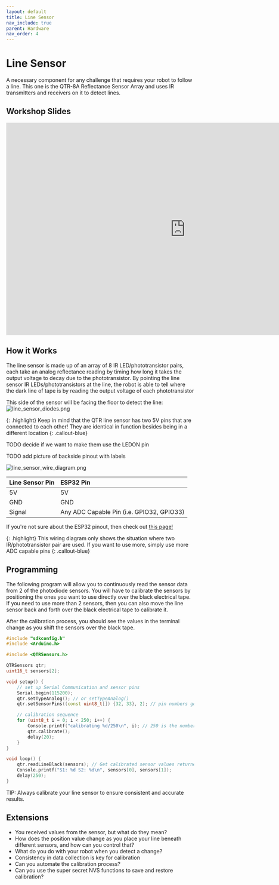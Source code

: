 ```yaml
---
layout: default
title: Line Sensor
nav_include: true
parent: Hardware
nav_order: 4
---
```


# Line Sensor
A necessary component for any challenge that requires your robot to follow a line. This one is the QTR-8A Reflectance Sensor Array and uses IR transmitters and receivers on it to detect lines.

## Workshop Slides
<iframe src="https://docs.google.com/presentation/d/1Hs6NceBqnyrwj3lxO_192RLk6LQGkcfpnS2Lv2SEOHE/embed?start=false" 
        frameborder="0" 
        width="960" 
        height="569" 
        allowfullscreen="true" 
        mozallowfullscreen="true" 
        webkitallowfullscreen="true">
</iframe>

## How it Works
The line sensor is made up of an array of 8 IR LED/phototransistor pairs, each take an analog reflectance reading by timing how long it takes the output voltage to decay due to the phototransistor. By pointing the line sensor IR LEDs/phototransistors at the line, the robot is able to tell where the dark line of tape is by reading the output voltage of each phototransistor

This side of the sensor will be facing the floor to detect the line:
<img src="{{ '/_assets/images/line_sensor_diodes.png' | prepend: site.baseurl }}" alt="line_sensor_diodes.png">

{: .highlight}
Keep in mind that the QTR line sensor has two 5V pins that are connected to each other! They are identical in function besides being in a different location
{: .callout-blue}

TODO decide if we want to make them use the LEDON pin

TODO add picture of backside pinout with labels

<img src="{{ '/_assets/images/line_sensor_wire_diagram.png' | prepend: site.baseurl }}" alt="line_sensor_wire_diagram.png">

| Line Sensor Pin   | ESP32 Pin          |
|:-------------|:------------------|
| 5V | 5V                      |
| GND         | GND      |
| Signal      |  Any ADC Capable Pin (i.e. GPIO32, GPIO33)    |

If you're not sure about the ESP32 pinout, then check out [this page!](https://ut-ras.github.io/RobotathonESP32/getting-started/microcontroller-interface)

{: .highlight}
This wiring diagram only shows the situation where two IR/phototransistor pair are used. If you want to use more, simply use more ADC capable pins
{: .callout-blue}

## Programming
The following program will allow you to continuously read the sensor data from 2 of the photodiode sensors. You will have to calibrate the sensors by positioning the ones you want to use directly over  the black electrical tape. If you need to use more than 2 sensors, then you can also move the line sensor back and forth over the black electrical tape to calibrate it.

After the calibration process, you should see the values in the terminal change as you shift the sensors over the black tape.

```cpp
#include "sdkconfig.h"
#include <Arduino.h>

#include <QTRSensors.h>

QTRSensors qtr;
uint16_t sensors[2];

void setup() {
    // set up Serial Communication and sensor pins
    Serial.begin(115200);
    qtr.setTypeAnalog(); // or setTypeAnalog()
    qtr.setSensorPins((const uint8_t[]) {32, 33}, 2); // pin numbers go in the curly brackets {}, and number of sensors in use goes after

    // calibration sequence
    for (uint8_t i = 0; i < 250; i++) { 
        Console.printf("calibrating %d/250\n", i); // 250 is the number of calibrations recommended by manufacturer
        qtr.calibrate(); 
        delay(20);
    }
}

void loop() {
    qtr.readLineBlack(sensors); // Get calibrated sensor values returned into sensors[]
    Console.printf("S1: %d S2: %d\n", sensors[0], sensors[1]);
    delay(250);
}
```

TIP: Always calibrate your line sensor to ensure consistent and accurate results.

## Extensions
* You received values from the sensor, but what do they mean? 
* How does the position value change as you place your line beneath different sensors, and how can you control that? 
* What do you do with your robot when you detect a change?
* Consistency in data collection is key for calibration
 * Can you automate the calibration process?
 * Can you use the super secret NVS functions to save and restore calibration?


